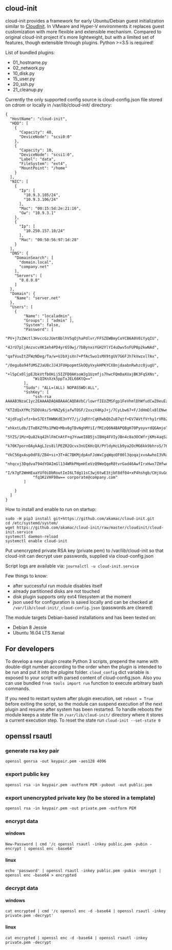 ## cloud-init

cloud-init provides a framework for early Ubuntu/Debian guest initialization
similar to [CloudInit](http://cloudinit.readthedocs.io/en/latest/).
In VMware and Hyper-V environments it replaces guest customization with
more flexible and extensible mechanism.
Compared to original cloud-init project it's more lightweight, but with a limited set of features, though extensible through plugins.
Python >=3.5 is required!

List of bundled plugins:
- 01_hostname.py
- 02_network.py
- 10_disk.py
- 15_user.py
- 20_ssh.py
- 21_cleanup.py

Currently the only supported config source is cloud-config.json file stored on cdrom or locally in /var/lib/cloud-init/ directory:
```
{
  "HostName": "cloud-init",
  "HDD": [
    {
      "Capacity": 40,
      "DeviceNode": "scsi0:0"
    },
    {
      "Capacity": 10,
      "DeviceNode": "scsi1:0",
      "Label": "data",
      "FileSystem": "ext4",
      "MountPoint": "/home"
    }
  ],
  "NIC": [
    {
      "Ip": [
        "10.9.3.105/24",
        "10.9.3.106/24"
      ],
      "Mac": "00:15:5d:2e:21:16",
      "Gw": "10.9.3.1"
    },
    {
      "Ip": [
        "10.250.157.10/24"
      ],
      "Mac": "00:50:56:97:1d:28"
    }
  ],
  "DNS": {
    "DomainSearch": [
      "domain.local",
      "company.net"
    ],
    "Servers": [
      "8.8.8.8"
    ]
  },
  "Domain": {
    "Name": "server.net"
  },
  "Users": [
    {
        "Name": "localadmin",
        "Groups": [ "admin" ],
        "System": false,
        "Password": [
            "PV+j7zZWctl3HvccGzJUetBblhV5qOjhaPdlvr/FFSZEWBmyCoYCB6A0V0iYyqIU",
            "4JrU7pljAnzvcvXK1eh4PD4yr6S9wj/7bBynxsYGH2YlYI4uDwv5sFUP8p2kwNAd",
            "qafVuuItZFWzNDeg/Ta/w+UJbXjsXn7+PfAc5wo1sMX9tgUV7G6FJh7kVwzxl7Ax",
            "/Oegu0a94fUMSZJaU8cJJ4JFUHpopmtSkOQyVxykHPKYCX8njdaabnRwhzc0jugU",
            "+l5pCx0ljpEJbkVtfbOHij5IZFD0AKsoWJg1Uzmfjs7hwcFQmDaXUajBK3Fq5XNs",
            "WiQIKnXzk5ppTxJEL66KtQ=="
        ],
        "Sudo": "ALL=(ALL) NOPASSWD:ALL",
        "SshKey": [
            "ssh-rsa AAAAB3NzaC1yc2EAAAADAQABAAACAQDAVbC/lowrfIEUZMSFgp1FeVhmlDhWfudCwZ0euEz",
            "KTZdQxXfMc75DOVAs/5rNNZy6jafwTOSF/2xxzX4KpJ+j/7CyLbw67+F/JdHmDlx8lENwnK4FDMO8d1",
            "4jdFuglvfz+bxS7EtTHWNKdE3nYY7/j/JqRYrCqKRwbQbZu87qtf+EV7AVtfVrhy1rVRbZalERnUWAV",
            "xhkxtLdb/IToBXZfRs1PWQ+Mbv8gTBvNghMYiI/fMIzQ6N4BAPQBgH70PyoyvrdQGAmjol2HAiwoqWs",
            "5YZS/1Mz+Qu82kq42hlFmCnAtF+qJYuweI8B5jsIBHq4FVIyJBn4c8a3OCWfrjKMs4aqSzVFvpDXqlQ",
            "k70K7pornOAykAgLJzs8ilPEZR2Qcvx3nUIKHcQX/PYldyHcLb9ya2OcMG6kk9bhroS/76BpaEidt22",
            "VkC56gxAvp0dF8/ZB4+si+3T+AC7BKMjdpAxFJoWxCgqWqoOF00l3qoqajxvoAwhoI3VRauEOCRatgf",
            "nhqcvj3DqdvaT94dYOAImGl134WRkPHpmHleVzQ9WeQqeR8tvrGad46AwfIrxHwx7ZHfwAeTyH+okI2",
            "I/k7gF2WmHEuaYUf0iDbRoutIeI6LTdg11sC3wj6twE3tjbF8df04+xP4hshgb/CHjVuGdrui7lLWhx",
            "fq1KiVHF98w== corporate@company.com"
        ]
         
    }
  ]
}

```

How to install and enable to run on startup:
```
sudo -H pip3 install git+https://github.com/akamac/cloud-init.git
cd /etc/systemd/system/
wget https://github.com/akamac/cloud-init/raw/master/cloudinit/cloud-init.service
systemctl daemon-reload
systemctl enable cloud-init
```

Put unencrypted private RSA key (private.pem) to /var/lib/cloud-init so that cloud-init can decrypt user passwords, supplied via cloud-config.json  

Script logs are available via:
`journalctl -u cloud-init.service`

Few things to know:
- after successful run module disables itself 
- already partitioned disks are not touched
- disk plugin supports only ext4 filesystem at the moment
- json used for configuration is saved locally and can be checked at `/var/lib/cloud-init/_cloud-config.json` (passwords are cleared)

The module targets Debian-based installations and has been tested on:
- Debian 8 Jessie
- Ubuntu 16.04 LTS Xenial


## For developers
To develop a new plugin create Python 3 scripts, prepend the name with double-digit number according 
to the order when the plugin is intended to be run and put it into the *plugins* folder. 
`cloud_config` dict variable is exposed to your script with parsed content of cloud-config.json.
Also you can use bundled `from tools import run` function to execute arbitrary bash commands.

If you need to restart system after plugin execution, set `reboot = True` before exiting the script,
so the module can suspend execution of the next plugin
and resume after system has been restarted. To handle reboots the module keeps
a *state* file in `/var/lib/cloud-init/` directory where it stores a current execution step.
To reset the state run `cloud-init --set-state 0`

## openssl rsautl
### generate rsa key pair
`openssl genrsa -out keypair.pem -aes128 4096`  

### export public key
`openssl rsa -in keypair.pem -outform PEM -pubout -out public.pem`  

### export unencrypted private key (to be stored in a template)
`openssl rsa -in keypair.pem -out private.pem -outform PEM`  

### encrypt data
#### windows
`New-Password | cmd '/c openssl rsautl -inkey public.pem -pubin -encrypt | openssl enc -base64'`  
#### linux
`echo 'password' | openssl rsautl -inkey public.pem -pubin -encrypt | openssl enc -base64 > encrypted`  

### decrypt data
#### windows
`cat encrypted | cmd '/c openssl enc -d -base64 | openssl rsautl -inkey private.pem -decrypt'`  
#### linux
`cat encrypted | openssl enc -d -base64 | openssl rsautl -inkey private.pem -decrypt`  